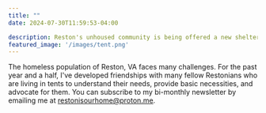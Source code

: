 ```yaml
---
title: ""
date: 2024-07-30T11:59:53-04:00

description: Reston's unhoused community is being offered a new shelter for nighttime use. Stay updated for new developments!
featured_image: '/images/tent.png'
---
```


The homeless population of Reston, VA faces many challenges. For the past year and a half, I've developed friendships with many fellow Restonians who are living in tents to understand their needs, provide basic necessities, and advocate for them. You can subscribe to my bi-monthly newsletter by emailing me at [restonisourhome@proton.me](mailto:restonisourhome@proton.me?subject=Subscribe%20Me).